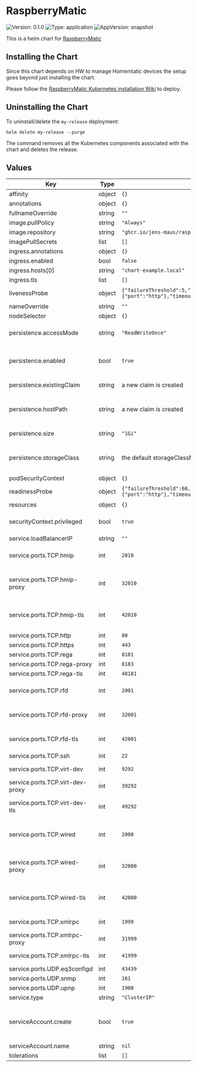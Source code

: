 # RaspberryMatic

![Version: 0.1.0](https://img.shields.io/badge/Version-0.1.0-informational?style=flat-square) ![Type: application](https://img.shields.io/badge/Type-application-informational?style=flat-square) ![AppVersion: snapshot](https://img.shields.io/badge/AppVersion-snapshot-informational?style=flat-square)

This is a helm chart for [RaspberryMatic](https://raspberrymatic.de/)

## Installing the Chart

Since this chart depends on HW to manage Homemtatic devices the setup goes beyond just installing the chart.

Please follow the [RaspberryMatic Kubernetes installation Wiki](https://github.com/jens-maus/RaspberryMatic/wiki/Installation-Kubernetes) to deploy.

## Uninstalling the Chart

To uninstall/delete the `my-release` deployment:

```console
helm delete my-release --purge
```

The command removes all the Kubernetes components associated with the chart and deletes the release.

## Values

| Key | Type | Default | Description |
|-----|------|---------|-------------|
| affinity | object | `{}` |  |
| annotations | object | `{}` |  |
| fullnameOverride | string | `""` |  |
| image.pullPolicy | string | `"Always"` |  |
| image.repository | string | `"ghcr.io/jens-maus/raspberrymatic"` |  |
| imagePullSecrets | list | `[]` |  |
| ingress.annotations | object | `{}` |  |
| ingress.enabled | bool | `false` |  |
| ingress.hosts[0] | string | `"chart-example.local"` |  |
| ingress.tls | list | `[]` |  |
| livenessProbe | object | `{"failureThreshold":5,"initialDelaySeconds":60,"periodSeconds":60,"tcpSocket":{"port":"http"},"timeoutSeconds":5}` | livenessProbe settings |
| nameOverride | string | `""` |  |
| nodeSelector | object | `{}` |  |
| persistence.accessMode | string | `"ReadWriteOnce"` | How to access the storage claim |
| persistence.enabled | bool | `true` | enabling persistent data. Dissable for demos |
| persistence.existingClaim | string | a new claim is created | Reuse an existing claim |
| persistence.hostPath | string | a new claim is created |  Use a particular volume on the host machine |
| persistence.size | string | `"1Gi"` | Size for storage claim |
| persistence.storageClass | string | the default storageClassName is used | Use a particular class instead of the default |
| podSecurityContext | object | `{}` |  |
| readinessProbe | object | `{"failureThreshold":60,"periodSeconds":5,"tcpSocket":{"port":"http"},"timeoutSeconds":4}` | readinessProbe settings |
| resources | object | `{}` |  |
| securityContext.privileged | bool | `true` | Use privileged to access the Homematic HW  |
| service.loadBalancerIP | string | `""` |  |
| service.ports.TCP.hmip | int | `2010` | crRFD Legacy XmlRpc - Homematic IP |
| service.ports.TCP.hmip-proxy | int | `32010` | crRFD Legacy XmlRpc - Homematic IP proxy |
| service.ports.TCP.hmip-tls | int | `42010` | crRFD Legacy XmlRpc - Homematic IP TLS |
| service.ports.TCP.http | int | `80` |  |
| service.ports.TCP.https | int | `443` |  |
| service.ports.TCP.rega | int | `8181` | Rega |
| service.ports.TCP.rega-proxy | int | `8183` | Rega proxy |
| service.ports.TCP.rega-tls | int | `48181` | Rega TLS |
| service.ports.TCP.rfd | int | `2001` | wireless Homematic (rfd) |
| service.ports.TCP.rfd-proxy | int | `32001` | wireless Homematic (rfd) proxy |
| service.ports.TCP.rfd-tls | int | `42001` | wireless Homematic (rfd) TLS |
| service.ports.TCP.ssh | int | `22` |  |
| service.ports.TCP.virt-dev | int | `9292` | HMServer - Virtual Devices |
| service.ports.TCP.virt-dev-proxy | int | `39292` | HMServer - Virtual Devices |
| service.ports.TCP.virt-dev-tls | int | `49292` | HMServer - Virtual Devices TLS |
| service.ports.TCP.wired | int | `2000` | wired Homematic (HS485D XmlRpc) |
| service.ports.TCP.wired-proxy | int | `32000` | wired Homematic (HS485D XmlRpc) proxy |
| service.ports.TCP.wired-tls | int | `42000` | wired Homematic (HS485D XmlRpc) TLS |
| service.ports.TCP.xmlrpc | int | `1999` | ReGaHss XmlRpc |
| service.ports.TCP.xmlrpc-proxy | int | `31999` | ReGaHss XmlRpc proxy |
| service.ports.TCP.xmlrpc-tls | int | `41999` | ReGaHss XmlRpc TLS |
| service.ports.UDP.eq3configd | int | `43439` | eq3configd |
| service.ports.UDP.snmp | int | `161` |  |
| service.ports.UDP.upnp | int | `1900` | uPnP/ssdp |
| service.type | string | `"ClusterIP"` |  |
| serviceAccount.create | bool | `true` | Specifies whether a service account should be created |
| serviceAccount.name | string | `nil` |  |
| tolerations | list | `[]` |  |
